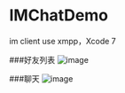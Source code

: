 # IMChatDemo
im client use xmpp，Xcode 7

###好友列表
![image](https://github.com/FreeMind-LJ/IMChatDemo/blob/master/%E5%A5%BD%E5%8F%8B%E5%88%97%E8%A1%A8.png)

###聊天
![image](https://github.com/FreeMind-LJ/IMChatDemo/blob/master/%E8%81%8A%E5%A4%A9.png )
